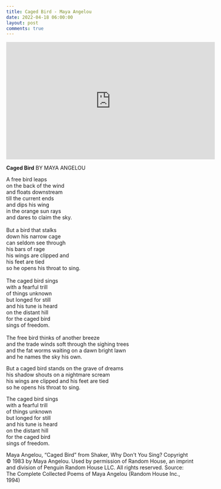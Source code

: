 ```yaml
---
title: Caged Bird - Maya Angelou
date: 2022-04-18 06:00:00
layout: post
comments: true
---
```


<iframe width="560" height="315" src="https://www.youtube.com/embed/rZzOxWAxde0" title="YouTube video player" frameborder="0" allow="accelerometer; autoplay; clipboard-write; encrypted-media; gyroscope; picture-in-picture" allowfullscreen></iframe>

**Caged Bird**
BY MAYA ANGELOU

A free bird leaps<br />
on the back of the wind   <br />
and floats downstream   <br />
till the current ends<br />
and dips his wing<br />
in the orange sun rays<br />
and dares to claim the sky.<br />
<br />
But a bird that stalks<br />
down his narrow cage<br />
can seldom see through<br />
his bars of rage<br />
his wings are clipped and   <br />
his feet are tied<br />
so he opens his throat to sing.<br />
<br />
The caged bird sings   <br />
with a fearful trill   <br />
of things unknown   <br />
but longed for still   <br />
and his tune is heard   <br />
on the distant hill   <br />
for the caged bird   <br />
sings of freedom.<br />
<br />
The free bird thinks of another breeze<br />
and the trade winds soft through the sighing trees<br />
and the fat worms waiting on a dawn bright lawn<br />
and he names the sky his own.<br />

But a caged bird stands on the grave of dreams   <br />
his shadow shouts on a nightmare scream   <br />
his wings are clipped and his feet are tied   <br />
so he opens his throat to sing.<br />

The caged bird sings   <br />
with a fearful trill   <br />
of things unknown   <br />
but longed for still   <br />
and his tune is heard   <br />
on the distant hill   <br />
for the caged bird   <br />
sings of freedom.<br />

Maya Angelou, “Caged Bird” from Shaker, Why Don't You Sing? Copyright © 1983 by Maya Angelou. Used by permission of Random House, an imprint and division of Penguin Random House LLC. All rights reserved.
Source: The Complete Collected Poems of Maya Angelou (Random House Inc., 1994)